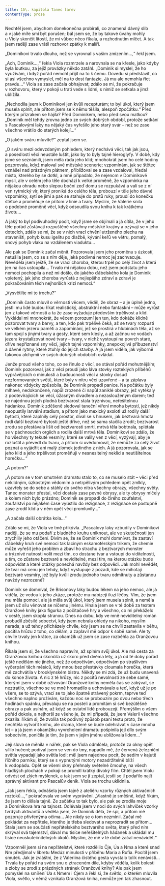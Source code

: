 ```yaml
---
title: 15\. kapitola Tanec larev
contentType: prose
---
```


Nechtěl jsem, abychom donekonečna probírali, co znamená dávný slib a v jaké míře smí být porušen; bál jsem se, že by takové úvahy mohly u Violy skončit lítostí, že mi vůbec něco říkala, a rozhodnutím mlčet. A tak jsem raději zase vrátil rozhovor zpátky k malíři.

„Dominikovi trvalo dlouho, než se vyrovnal s vaším zmizením…,“ řekl jsem.

„Ach, Dominik…,“ řekla Viola rozmrzele a narovnala se na křesle, jako kdyby byla loutkou, za jejíž provázky někdo zatáhl. „Dominik si myslel, že ho využívám, i když pořád nemohl přijít na to k čemu. Dovedu si představit, co si asi všechno vymyslel, měl na to dost fantazie. Já mu ale nemohla říct pravdu…“ Viola se zase začala obhajovat; zdálo se mi, že pokračuje v rozhovoru, který v pokoji u trati vede s lidmi, s nimiž se setkala a jimž ublížila.

„Nechodila jsem k Dominikovi jen kvůli recepturám; to byl úkol, který jsem musela splnit, ale přitom jsem se k němu těšila, alespoň zpočátku.“ Před kterým přízrakem se hájila? Před Dominikem, nebo před svou matkou? „Dominik měl tehdy zrovna jedno ze svých dobrých období, protože setkání s Pascalovými laky na nějaký čas vyřešilo jeho starý svár – než se zase všechno vrátilo do starých kolejí…“

„O jakém sváru mluvíte?“ zeptal jsem se.

„O sváru mezi odevzdaným pohledem, který nechává věci, tak jak jsou, a posedlostí věci neustále luštit, jako by to byly tajné hieroglyfy. V době, kdy jsme se seznámili, jsem měla ráda jeho klid; mnohokrát jsem ho celé hodiny pozorovala, když maloval své městské scenerie; vzpomínám, jak se štětec vznášel nad prázdným plátnem, přibližoval se a zase vzdaloval, hledal místo, kterého by se dotkl, a mně připadalo, že nejenom v Dominikově mysli, ale v celém jeho těle dochází k velké proměně, že vzpomínka na nějakou ohradu nebo slepou boční zeď domu se rozpukává a valí se z ní ven rytmický vír, který proniká do celého těla, probouzí v těle jeho dávné vzpomínky, sytí se jimi a pak se stahuje do prstů ruky, proudí do konečku štětce a proměňuje se přitom v linie a tvary. Myslím, že Valerie snila o podobné proměně věcí, když odsoudila svou knihu k tak krátkému životu…

A jaký to byl podivuhodný pocit, když jsme se objímali a já cítila, že v jeho těle pořád zůstávají rozpuštěné všechny městské krajiny a ozývají se v jeho dotecích, zdálo se mi, že se v nich vrací chvění utrženého plechu na staveništi, pohyb kusu igelitu po dlažbě, kývání keřů ve větru, pomalý, snový pohyb vlaku na vzdáleném viaduktu…

Ale pak se Dominik začal měnit. Pozorovala jsem jeho proměnu s úzkostí, netušila jsem, co se s ním děje, jaká podivná nemoc jej zachvacuje. Nevěděla jsem ještě, že se vrací choroba, kterou trpěl po celý život a která jen na čas ustoupila… Trvalo mi nějakou dobu, než jsem podstatu jeho nemoci pochopila a než mi došlo, do jakého ďábelského kola je Dominik vpletený, jak jeho choroba vyrůstá z nejlepšího zdraví a zdraví je pokračováním těch nejhorších krizí nemoci.“

„Vysvětlíte mi to trochu?“

„Dominik často mluvil o věrnosti věcem, věděl, že obraz – a je úplně jedno, jestli mu lidé budou říkat realistický, abstraktní nebo fantaskní – může vyrůst jen z takové věrnosti a ta že zase vyžaduje především trpělivost a klid. Vykládal mi mnohokrát, že věcem porozumí jen ten, kdo dokáže klidně pozorovat tvary a barvy, a ten, kdo pak trpělivě čeká, až se tvary rozpustí ve velkém jezeru paměti a zapomínání, jež se prostírá v hlubinách těla, až se tam spojí s jinými tvary a gesty, které sem klesly, a až začnou ve vodách jezera krystalizovat nové tvary – tvary, v nichž vystoupí na povrch staré, dříve nepřiznané sny věcí, jejich tajné vzpomínky, znepokojivá příbuzenství a dávné rytmy, které ztuhly do jejich stavby. A já jsem viděla, jak výborně takovou alchymii ve svých dobrých obdobích ovládal.

Jenže proud všeho toho, co se řinulo z věcí, se stával pořád mohutnějším; Dominik pozoroval, jak z věcí proudí jako láva stovky rozteklých příběhů vyprávějících o minulosti a budoucnosti věcí a stovky dosud nezformovaných světů, které byly v nitru věcí uzavřené – a ta záplava nakonec vždycky způsobila, že Dominik propadl panice. Na počátku byly mlhavé, nedokončené, napůl zrozené či napůl zaniklé obrazy, jež vytékaly z pootevírajících se věcí, úžasným divadlem a nezaslouženým darem; teď se najednou jejich plodná beztvarost stala trýznivou, neřešitelnou hádankou. Dominik zděšeně sledoval taneční víření mnoha bytostí, jež nikdy neopustily larvální stadium, a přitom jako mexický axolotl už rodily další bytosti, které zaplnily celý prostor, díval se s hnusem, jak beztvará hmota rodí další beztvaré bytosti ještě dříve, než se sama stačila zrodit; beztvarost zrodu se přestávala lišit od beztvarosti smrti, mrtvá těla bobtnala, splétala se v páchnoucích orgiích a rodila další mrtvá těla. Dominikovi se zdálo, že ho všechny ty tekuté vesmíry, které se valily ven z věcí, vyzývají, aby je rozluštil a převedl do tvaru, a přitom si uvědomoval, že nemůže za celý život poznat a vyjádřit ani malý zlomek jediného z nich. A já pozorovala, jak se jeho klid a jeho trpělivost proměňují v nesnesitelný neklid a neutišitelnou horečku…“

„A potom?“

„A potom se v tom smutném dramatu stalo to, co se muselo stát – věci před neklidným, úzkostným vědomím a netrpělivým pohledem opět zmlkly, uzavřely se do sebe a stáhly do svého nitra všechny obrazy, všechny světy. Tanec monster přestal, věci dostaly zase pevné obrysy, ale ty obrysy mlčely a kolem nich bylo prázdno; Dominik se propadl do čirého zoufalství, zoufalství po nějakém čase vyústilo do rezignace, z rezignace se postupně zase zrodil klid a v něm opět věci promluvily…“

„A začala další obrátka kola…“

Zdálo se mi, že Viola ve tmě přikývla. „Pascalovy laky vzbudily v Dominikovi naději, že se mu podaří z bludného kruhu uniknout, ale ve skutečnosti jen zrychlily jeho otáčení. Divím se, že se Dominik mohl domnívat, že zastaví ďábelský kruh své nemoci tak laciným eskamotérským trikem, že chemie může vyřešit jeho problém a zbaví ho strachu z beztvarých monster a trýznivé nutnosti volit mezi tím, co dostane tvar a vstoupí do viditelnosti, a tím, co zůstane beztvaré a neviditelné, mezi tím, na kterou otázku bude odpovídat a které otázky ponechá navždy bez odpovědi. Jak mohl nevědět, že tvar má cenu jen tehdy, když vystupuje z pozadí, kde se mihotají beztvaré vesmíry, jež byly kvůli zrodu jednoho tvaru odmítnuty a zůstanou navždy nezrozené?

Dominik se domníval, že Brisonovy laky budou lékem na jeho nemoc, ale já viděla, že vedou k jeho zkáze, protože mu nabízejí iluzi léčby. Vím, že jsem mu měla pomoci, ale já měla svůj úkol, který jsem musela splnit, a neměla jsem už sílu věnovat se ničemu jinému. Hnala jsem se v té době za textem Oranžové knihy jako figurka z počítačové hry a všechno, co mi překáželo v cestě, jsem skopla stranou. Dnes na dobu, kdy ve mně neviditelný román probudil zběsilé sobectví, kdy jsem nebrala ohledy na nikoho, myslím nerada; a už tehdy přicházely chvíle, kdy jsem se na chvíli zastavila v běhu, pocítila hrůzu z toho, co dělám, a zaplavil mě odpor k sobě samé. Ale ty chvíle trvaly jen krátce, za okamžik už jsem se zase rozběhla za Oranžovou knihou.

Říkala jsem si, že všechno napravím, až splním svůj úkol. Ale má cesta za Oranžovou knihou skončila už skoro před dvěma lety, a já od té doby pořád ještě nedělám nic jiného, než že odpočívám, odpočívám po strašlivém vyčerpání těch měsíců, kdy mnou bez přestávky cloumala horečka, která mě zachvátila v brooklynském bistru. Někdy se mi zdá, že už budu unavená do konce života. A nic z té hrůzy, nic z pocitů nevolnosti ze sebe samé, kterými jsem v době oživování Oranžové knihy neměla čas se zabývat, se neztratilo, všechno se ve mně hromadilo a uchovávalo a teď, když už je po všem, se to ozývá, vrací se to jako špatně strávený pokrm, teprve teď všechno naplno prožívám, každou noc se probouzím po dvou nebo třech hodinách spánku, převaluju se na posteli a promítám si své bezútěšné obrazy a pak usínám, až když se ostatní lidé probouzejí. Přemýšlím o všem pořád dokola, a nejhorší ze všeho je, že mi připadá, že jsem Valerii všechno zkazila: říkám si, že zvolila tak podivný způsob psaní textu proto, že nechtěla vytvořit knihu, ale drama, které se bude odehrávat v čase mnoha let – a já jsem v okamžiku vyvrcholení dramatu pošpinila její dílo svým sobectvím, poničila je tím, že jsem v jejím jménu ubližovala lidem…“

Její slova se měnila v nářek, pak se Viola odmlčela, protože za okny opět sílilo hučení; podíval jsem se ven do tmy, napadlo mě, že červená železniční světla vypadají jako světla lodi; měl jsem najednou pocit, že sedím v kajutě říčního parníku, který se s vypnutými motory nezadržitelně blíží k vodopádu. Opět se všemi okny přehnaly světelné čmouhy, na všech hladkých plochách v pokoji se promítl krátký divoký film. Chtěl jsem Violu odvést od zlých myšlenek, a tak jsem se jí zeptal, jestli se jí podařilo najít správný aktivant pro Pascalův deník. Viola se trochu uklidnila.

„Jak jsem řekla, odnášela jsem tajně z ateliéru vzorky různých aktivačních roztoků…,“ pokračovala ve svém vyprávění. „Vlastně je směšné, když říkám, že jsem to dělala tajně. Ze začátku to tak bylo, ale pak se zrodila moje a Dominikova hra na tajnost. Odlévala jsem v noci do svých lahviček vzorky tvrdých aktivantů a věděla jsem, že Dominik dělá, že spí, a přitom mě pozoruje přivřenýma očima… Ale nikdy se o tom nezmínil. Začal mě pokládat za nepřítele, kterého je třeba sledovat a neprozradit se přitom… Stala jsem se součástí nepřátelského beztvarého světa, který před ním skrýval svá tajemství, dával mu tisíce neřešitelných hádanek a ukládal mu tisíce neuskutečnitelných úkolů. Myslím, že mě v té době začal nenávidět.“

Vzpomněl jsem si na nepřátelství, které rozdělilo Čje, Úa a Nma a které snad Nm předjímal v libretu Medúz minulosti v příběhu Maria a Rufia. Pocítil jsem smutek. Jak je zvláštní, že z Valeriina čistého gesta vyvstalo tolik nenávisti… Trvala by pořád na svém snu o ztraceném díle, kdyby věděla, kolik bolesti a zloby se zrodí z prázdných stránek Oranžové knihy? Ale pak jsem pomyslel na smíření Úa s Nmem i Čjem a řekl si, že světlo, o kterém mluvila Viola, světlo, v němž vznikala Oranžová kniha, nemůže jen tak zhasnout.
